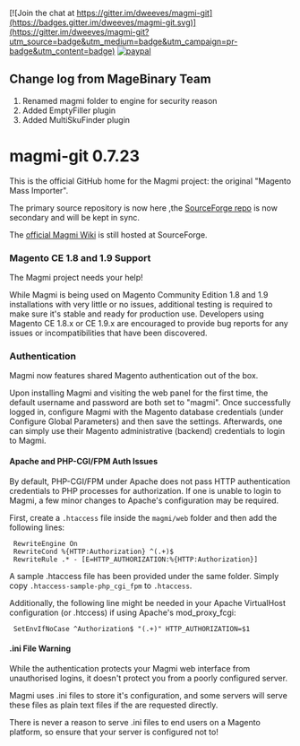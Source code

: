 [![Join the chat at https://gitter.im/dweeves/magmi-git](https://badges.gitter.im/dweeves/magmi-git.svg)](https://gitter.im/dweeves/magmi-git?utm_source=badge&utm_medium=badge&utm_campaign=pr-badge&utm_content=badge)
[![paypal](https://www.paypalobjects.com/en_US/i/btn/btn_donateCC_LG.gif)](https://www.paypal.com/cgi-bin/webscr?cmd=_s-xclick&hosted_button_id=FCTC7R3YUJVPQ)

## Change log from MageBinary Team
1. Renamed magmi folder to engine for security reason
2. Added EmptyFiller plugin
3. Added MultiSkuFinder plugin

magmi-git 0.7.23
===

This is the official GitHub home for the Magmi project: the original "Magento Mass Importer".

The primary source repository is now here ,the  [SourceForge repo](https://sourceforge.net/projects/magmi/) is now secondary and will be kept in sync.

The [official Magmi Wiki](http://wiki.magmi.org/) is still hosted at SourceForge.

### Magento CE 1.8 and 1.9 Support

The Magmi project needs your help!

While Magmi is being used on Magento Community Edition 1.8 and 1.9 installations with very little or no issues, additional testing is required to make sure it's stable and ready for production use. Developers using Magento CE 1.8.x or CE 1.9.x are encouraged to provide bug reports for any issues or incompatibilities that have been discovered.

### Authentication

Magmi now features shared Magento authentication out of the box.

Upon installing Magmi and visiting the web panel for the first time, the default username and password are both set to "magmi". Once successfully logged in, configure Magmi with the Magento database credentials (under Configure Global Parameters) and then save the settings. Afterwards, one can simply use their Magento administrative (backend) credentials to login to Magmi.

#### Apache and PHP-CGI/FPM Auth Issues

By default, PHP-CGI/FPM under Apache does not pass HTTP authentication credentials to PHP processes for authorization. If one is unable to login to Magmi, a few minor changes to Apache's configuration may be required.

First, create a `.htaccess` file inside the `magmi/web` folder and then add the following lines:

     RewriteEngine On
     RewriteCond %{HTTP:Authorization} ^(.+)$
     RewriteRule .* - [E=HTTP_AUTHORIZATION:%{HTTP:Authorization}]

A sample .htaccess file has been provided under the same folder. Simply copy `.htaccess-sample-php_cgi_fpm` to `.htaccess`.

Additionally, the following line might be needed in your Apache VirtualHost configuration (or .htccess) if using Apache's mod_proxy_fcgi:

     SetEnvIfNoCase ^Authorization$ "(.+)" HTTP_AUTHORIZATION=$1

#### .ini File Warning

While the authentication protects your Magmi web interface from unauthorised logins, it doesn't protect you from a poorly configured server.

Magmi uses .ini files to store it's configuration, and some servers will serve these files as plain text files if the are requested directly.

There is never a reason to serve .ini files to end users on a Magento platform, so ensure that your server is configured not to!